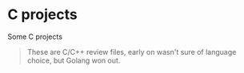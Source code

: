 # C projects
Some C projects
>These are C/C++ review files, early on wasn't sure of language choice, but Golang won out.

